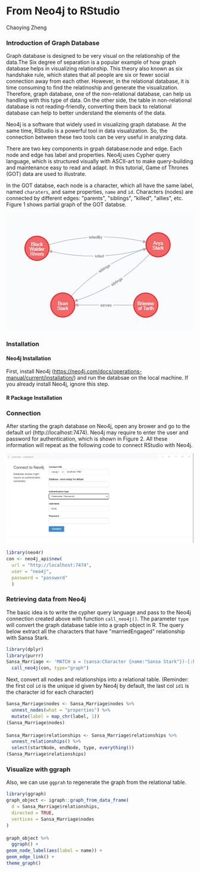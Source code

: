 # From Neo4j to RStudio

Chaoying Zheng




### Introduction of Graph Database
  Graph database is designed to be very visual on the relationship of the data.The Six degree of separation is a popular example of how graph database helps in visualizing relationship. This theory also known as six handshake rule, which states that all people are six or fewer social connection away from each other. However, in the relational database, it is time consuming to find the relatinoship and generate the visualization. Therefore, graph database, one of the non-relational database, can help us handling with this type of data. On the other side, the table in non-relational database is not reading-friendly, converting them back to relational database can help to better understand the elements of the data.

  Neo4j is a software that widely used in visualizing graph database. At the same time, RStudio is a powerful tool in data visualization. So, the connection between these two tools can be very useful in analyzing data. 

  There are two key components in grpah database:node and edge. Each node and edge has label and properties. Neo4j uses Cypher query language, which is structured visually with ASCII-art to make query-building and maintenance easy to read and adapt. In this tutorial, Game of Thrones (GOT) data are used to illustrate.

  In the GOT databse, each node is a character, which all have the same label, named `charaters`, and same properties, `name` and `id`. Characters (nodes) are connected by different edges: "parents", "siblings", "killed", "allies", etc. Figure 1 shows partial graph of the GOT databse.


![Figure 1: graph database visualize in Neo4j](resources/neo4j_to_r/introduction.png)


### Installation

#### Neo4j Installation
  First, install Neo4j (https://neo4j.com/docs/operations-manual/current/installation/) and run the databsae on the local machine. If you already install Neo4j, ignore this step.

#### R Package Installation



<!-- install.packages("neo4r") -->


### Connection
  After starting the graph database on Neo4j, open any brower and go to the default url (http://localhost:7474). Neo4j may require to enter the user and password for authentication, which is shown in Figure 2. All these information will repeat as the following code to connect RStudio with Neo4j. 

![Figure 2: Neo4j local sign in page](resources/neo4j_to_r/connection.png)


```r
library(neo4r)
con <- neo4j_api$new(
  url = "http://localhost:7474",
  user = "neo4j", 
  password = "password"
  )
```


### Retrieving data from Neo4j
The basic idea is to write the cypher query language and pass to the Neo4j connection created above with function `call_neo4j()`. The parameter `type` will convert the graph database table into a graph object in R. The query below extract all the characters that have "marriedEngaged" relationship with Sansa Stark. 

```r
library(dplyr)
library(purrr)
Sansa_Marriage <- 'MATCH a = (sansa:Character {name:"Sansa Stark"})-[:killed|marriedEngaged]-(c:Character) RETURN a' %>%
  call_neo4j(con, type="graph")
```

Next, convert all nodes and relationships into a relational table. (Reminder: the first col `id` is the unique id given by Neo4j by default, the last col `id1` is the character id for each character)

```r
Sansa_Marriage$nodes <- Sansa_Marriage$nodes %>%
  unnest_nodes(what = "properties") %>% 
  mutate(label = map_chr(label, 1))
(Sansa_Marriage$nodes)

Sansa_Marriage$relationships <- Sansa_Marriage$relationships %>%
  unnest_relationships() %>%
  select(startNode, endNode, type, everything())
(Sansa_Marriage$relationships)
```

### Visualize with ggraph
Also, we can use `ggprah` to regenerate the graph from the relational table. 

```r
library(ggraph)
graph_object <- igraph::graph_from_data_frame(
  d = Sansa_Marriage$relationships, 
  directed = TRUE, 
  vertices = Sansa_Marriage$nodes
)

graph_object %>%
  ggraph() + 
geom_node_label(aes(label = name)) +
geom_edge_link() + 
theme_graph()
```
